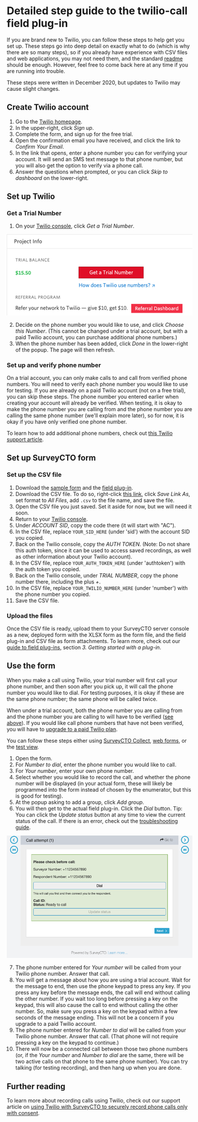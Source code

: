 # Detailed step guide to the twilio-call field plug-in

If you are brand new to Twilio, you can follow these steps to help get you set up. These steps go into deep detail on exactly what to do (which is why there are so many steps), so if you already have experience with CSV files and web applications, you may not need them, and the standard [readme](../README.md) should be enough. However, feel free to come back here at any time if you are running into trouble.

These steps were written in December 2020, but updates to Twilio may cause slight changes.

## Create Twilio account

1. Go to the [Twilio homepage](https://www.twilio.com/).
1. In the upper-right, click *Sign up*.
1. Complete the form, and sign up for the free trial.
1. Open the confirmation email you have received, and click the link to *Confirm Your Email*.
1. In the link that opens, enter a phone number you can for verifying your account. It will send an SMS text message to that phone number, but you will also get the option to verify via a phone call.
1. Answer the questions when prompted, or you can click *Skip to dashboard* on the lower-right.

## Set up Twilio

### Get a Trial Number

1. On your [Twilio console](https://www.twilio.com/console), click *Get a Trial Number*.

![Get a Trial Number](detailed_steps-images/get_pn.png)

2. Decide on the phone number you would like to use, and click *Choose this Number*. (This cannot be changed under a trial account, but with a paid Twilio account, you can purchase additional phone numbers.)
1. When the phone number has been added, click *Done* in the lower-right of the popup. The page will then refresh.

### Set up and verify phone number

On a trial account, you can only make calls to and call from verified phone numbers. You will need to verify each phone number you would like to use for testing. If you are already on a paid Twilio account (not on a free trial), you can skip these steps. The phone number you entered earlier when creating your account will already be verified. When testing, it is okay to make the phone number you are calling from and the phone number you are calling the same phone number (we'll explain more later), so for now, it is okay if you have only verified one phone number.

To learn how to add additional phone numbers, check out [this Twilio support article](https://support.twilio.com/hc/en-us/articles/223180048-Adding-a-Verified-Phone-Number-or-Caller-ID-with-Twilio).

## Set up SurveyCTO form

### Set up the CSV file

1. Download the [sample form](https://github.com/surveycto/twilio-call/blob/master/extras/sample-form/Sample%20form%20-%20Twilio%20call%20field%20plug-in.xlsx?raw=true) and the [field plug-in](https://github.com/surveycto/twilio-call/blob/master/twilio-call.fieldplugin.zip?raw=true).
1. Download the CSV file. To do so, right-click [this link](https://github.com/surveycto/twilio-call/raw/master/extras/sample-form/twilio_access.csv), click *Save Link As*, set format to *All Files*, add `.csv` to the file name, and save the file.
1. Open the CSV file you just saved. Set it aside for now, but we will need it soon.
1. Return to your [Twilio console](https://www.twilio.com/console).
1. Under *ACCOUNT SID*, copy the code there (it will start with "AC").
1. In the CSV file, replace `YOUR_SID_HERE` (under 'sid') with the account SID you copied.
1. Back on the Twilio console, copy the *AUTH TOKEN*. (Note: Do not share this auth token, since it can be used to access saved recordings, as well as other information about your Twilio account).
1. In the CSV file, replace `YOUR_AUTH_TOKEN_HERE` (under 'authtoken') with the auth token you copied.
1. Back on the Twilio console, under *TRIAL NUMBER*, copy the phone number there, including the plus *+*.
1. In the CSV file, replace `YOUR_TWILIO_NUMBER_HERE` (under 'number') with the phone number you copied.
1. Save the CSV file.

### Upload the files

Once the CSV file is ready, upload them to your SurveyCTO server console as a new, deployed form with the XLSX form as the form file, and the field plug-in and CSV file as form attachments. To learn more, check out our [guide to field plug-ins](https://support.surveycto.com/hc/en-us/articles/360045234534), section *3. Getting started with a plug-in*.

## Use the form

When you make a call using Twilio, your trial number will first call your phone number, and then soon after you pick up, it will call the phone number you would like to dial. For testing purposes, it is okay if these are the same phone number; the same phone will be called twice.

When under a trial account, both the phone number you are calling from and the phone number you are calling to will have to be verified ([see above](#set-up-and-verify-your-phone-numbers)). If you would like call phone numbers that have not been verified, you will have to [upgrade to a paid Twilio plan](https://support.twilio.com/hc/en-us/articles/223183208-Upgrading-to-a-paid-Twilio-Account).

You can follow these steps either using [SurveyCTO Collect](https://docs.surveycto.com/03-collecting-data/01-mobile-data-collection/01.mobile-collect.html), [web forms](https://docs.surveycto.com/03-collecting-data/02-web-data-collection/01.web-forms.html), or the [test view](https://docs.surveycto.com/02-designing-forms/01-core-concepts/02c.testing-forms.html).

1. Open the form.
1. For *Number to dial*, enter the phone number you would like to call.
1. For *Your number*, enter your own phone number.
1. Select whether you would like to record the call, and whether the phone number will be displayed (in your actual form, these will likely be programmed into the form instead of chosen by the enumerator, but this is good for testing).
1. At the popup asking to add a group, click *Add group*.
1. You will then get to the actual field plug-in. Click the *Dial* button. Tip: You can click the *Update status* button at any time to view the current status of the call. If there is an error, check out the [troubleshooting guide](troubleshooting.md).

![Twilio field plug-in](detailed_steps-images/twilio_fpi.png)

7. The phone number entered for *Your number* will be called from your Twilio phone number. Answer that call.
1. You will get a message about how you are using a trial account. Wait for the message to end, then use the phone keypad to press any key. If you press any key before the message ends, the call will end without calling the other number. If you wait too long before pressing a key on the keypad, this will also cause the call to end without calling the other number. So, make sure you press a key on the keypad within a few seconds of the message ending. This will not be a concern if you upgrade to a paid Twilio account.
1. The phone number entered for *Number to dial* will be called from your Twilio phone number. Answer that call. (That phone will not require pressing a key on the keypad to continue.)
1. There will now be a connected call between those two phone numbers (or, if the *Your number* and *Number to dial* are the same, there will be two active calls on that phone to the same phone number). You can try talking (for testing recording), and then hang up when you are done.

## Further reading

To learn more about recording calls using Twilio, check out our support article on [using Twilio with SurveyCTO to securely record phone calls only with consent](https://support.surveycto.com/hc/en-us/articles/360055415333).